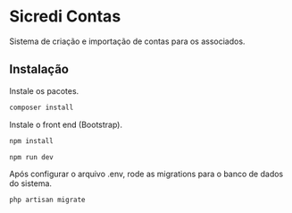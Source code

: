 # Sicredi Contas

Sistema de criação e importação de contas para os associados.

## Instalação

Instale os pacotes.

```bash
composer install
```
Instale o front end (Bootstrap).

```bash
npm install
```
```bash
npm run dev
```

Após configurar o arquivo .env, rode as migrations para o banco de dados do sistema.

```bash
php artisan migrate